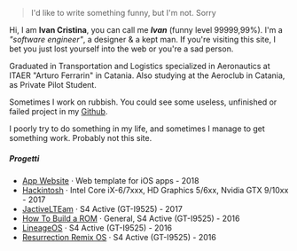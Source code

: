 

> I'd like to write something funny,
> but I'm not. Sorry


Hi, I am **Ivan Cristina**, you can call me ***Ivan*** (funny level 99999,99%). I'm a *"software engineer"*,  a designer & a kept man. If you're visiting this site, I bet you just lost yourself into the web or you're a sad person.

Graduated in Transportation and Logistics specialized in Aeronautics at ITAER "Arturo Ferrarin" in Catania. Also studying at the Aeroclub in Catania, as Private Pilot Student.

Sometimes I work on rubbish. You could see some useless, unfinished or failed project in my [Github](https://github.com/ivancristina/).

I poorly try to do something in my life, and sometimes I manage to get something work. Probably not this site.


##### Progetti

- [App Website][1] · Web template for iOS apps - 2018
- [Hackintosh][2] · Intel Core iX-6/7xxx, HD Graphics 5/6xx, Nvidia GTX 9/10xx - 2017
- [JactiveLTEam](https://jactivelteam.github.io/) · S4 Active (GT-I9525) - 2017
- [How To Build a ROM](https://ivancristina.it/HowToBuild/) · General, S4 Active (GT-I9525) - 2016
- [LineageOS](https://forum.xda-developers.com/galaxy-s4-active/development/7-1-1-optimized-cyanogenmod-14-1-t3528753) · S4 Active (GT-I9525) - 2016
- [Resurrection Remix OS](https://forum.xda-developers.com/galaxy-s4-active/development/7-1-1-rr-5-8-0-t3541969) · S4 Active (GT-I9525) - 2016


[1]: //ivancristina.it/app_site/
[2]: //ivancristina.it/2017/10/01/Hackintosh/
